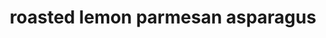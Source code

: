 ---
id: 5b356df3a021e10014da7349
servings: 6
notes:
directions: 'preheat oven to 400 degrees.
on a baking sheet
 arrange the asparagus in a single layer.
toss in the olive oil and sprinkle with salt and pepper.
roast for 8-10 minutes or until the asparagus is crisp on the outside and tender in the center.
toss in the garlic
 parmesan and lemon juice.
add more if desired.
serve immediately.'
ingredients: '1 pound asparagus
2 tablespoons olive oil
2 garlic cloves
 minced
3 tablespoons parmesan
juice of one lemon
salt and pepper to taste'
rating: 0
ease: easy

category: side dish
href: 'https: //therecipecritic.com/roasted-lemon-parmesan-garlic-asparagus/'
totalTime:
cookTime:
prepTime:
title: roasted lemon parmesan asparagus
path: /roasted-lemon-parmesan-asparagus
---